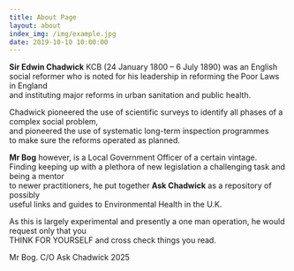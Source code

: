 ```yaml
---
title: About Page
layout: about
index_img: /img/example.jpg
date: 2019-10-10 10:00:00
---
```

**Sir Edwin Chadwick** KCB (24 January 1800 – 6 July 1890) was an English<br/>
 social reformer who is noted for his leadership in reforming the Poor Laws in England</br>
 and instituting major reforms in urban sanitation and public health.

Chadwick pioneered the use of scientific surveys to identify all phases of a complex social problem,</br>
 and pioneered the use of systematic long-term inspection programmes</br>
 to make sure the reforms operated as planned.

**Mr Bog** however, is a Local Government Officer of a certain vintage.</br>
Finding keeping up with a plethora of new legislation a challenging task and being a mentor </br>
to newer practitioners, he put together **Ask Chadwick** as a repository of possibly </br>
useful links and guides to Environmental Health in the U.K.

As this is largely experimental and presently a one man operation, he would request only that you </br>
THINK FOR YOURSELF and cross check things you read.

Mr Bog. 
C/O Ask Chadwick
2025

